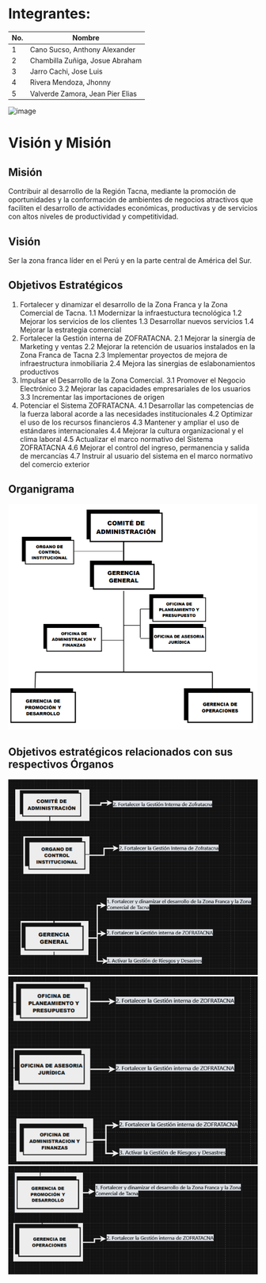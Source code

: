 # Integrantes:
| No. | Nombre                     |
|-----|----------------------------|
| 1   | Cano Sucso, Anthony Alexander                 |
| 2   | Chambilla Zuñiga, Josue Abraham |
| 3   | Jarro Cachi, Jose Luis  |
| 4   | Rivera Mendoza, Jhonny   |
| 5   | Valverde Zamora, Jean Pier Elias     |

![image](https://github.com/UPT-FAING-EPIS/proyecto-si885-2024-i-u1-cano_chambilla_jarro_rivera_valverde/assets/90207080/e1630f30-5291-4ba8-bf34-60128adfca45)
# Visión y Misión
## Misión

Contribuir al desarrollo de la Región Tacna, mediante la promoción de oportunidades
y la conformación de ambientes de negocios atractivos que faciliten el desarrollo de
actividades económicas, productivas y de servicios con altos niveles de productividad
y competitividad.

## Visión
Ser la zona franca líder en el Perú y en la parte central de América del Sur.

## Objetivos Estratégicos
1. Fortalecer y dinamizar el desarrollo de la Zona Franca y la Zona Comercial de Tacna.
  1.1 Modernizar la infraestuctura tecnológica
  1.2 Mejorar los servicios de los clientes
  1.3 Desarrollar nuevos servicios
  1.4 Mejorar la estrategia comercial
2. Fortalecer la Gestión interna de ZOFRATACNA.
  2.1 Mejorar la sinergía de Marketing y ventas
  2.2 Mejorar la retención de usuarios instalados en la Zona Franca de Tacna
  2.3 Implementar proyectos de mejora de infraestructura inmobiliaria
  2.4 Mejora las sinergias de eslabonamientos productivos
3. Impulsar el Desarrollo de la Zona Comercial.
   3.1 Promover el Negocio Electrónico
   3.2 Mejorar las capacidades empresariales de los usuarios
   3.3 Incrementar las importaciones de origen
4. Potenciar el Sistema ZOFRATACNA.
   4.1 Desarrollar las competencias de la fuerza laboral acorde a las
       necesidades institucionales
   4.2 Optimizar el uso de los recursos financieros
   4.3 Mantener y ampliar el uso de estándares internacionales
   4.4 Mejorar la cultura organizacional y el clima laboral
   4.5 Actualizar el marco normativo del Sistema ZOFRATACNA
   4.6 Mejorar el control del ingreso, permanencia y salida de
       mercancías
   4.7 Instruir al usuario del sistema en el marco normativo del
       comercio exterior

## Organigrama

![organigrama](zofratacna.png)

## Objetivos estratégicos relacionados con sus respectivos Órganos

![sol1](sol1.png)
![sol2](sol2.png)
![sol3](sol3.png)


